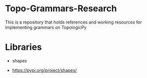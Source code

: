 # Topo-Grammars-Research
This is a repository that holds references and working resources for implementing grammars on TopologicPy

# Libraries
  * shapes
  - https://pypi.org/project/shapes/


